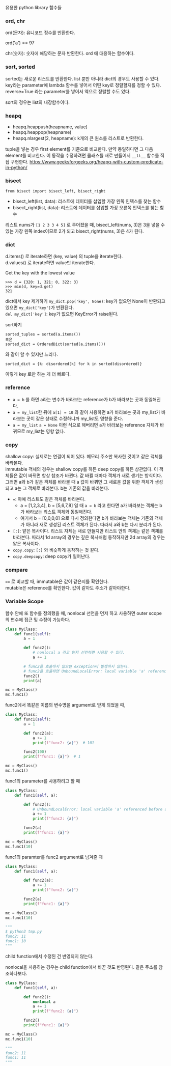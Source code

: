 유용한 python library 함수들

### ord, chr

ord(문자): 유니코드 정수를 반환한다.

ord('a') == 97

chr(숫자): 숫자에 해당하는 문자 반환한다. ord 에 대응하는 함수이다.


### sort, sorted

sorted는 새로운 리스트를 반환한다. list 뿐만 아니라 dict의 경우도 사용할 수 있다.   
key라는 parameter에 lambda 함수를 넣어서 어떤 key로 정렬할지를 정할 수 있다.    
reverse=True 라는 parameter를 넣어서 역으로 정렬할 수도 있다.


sort의 경우는 list의 내장함수이다. 



### heapq

- heapq.heappush(heapname, value)
- heapq.heappop(heapname)
- heapq.nlargest(2, heapname): k개의 큰 원소를 리스트로 반환한다.

tuple을 넣는 경우 first element를 기준으로 비교한다. 만약 동일하다면 그 다음 element를 비교한다. 이 동작을 수정하려면 클래스를 새로 만들어서 `__lt__` 함수를 직접 구현한다.
https://www.geeksforgeeks.org/heapq-with-custom-predicate-in-python/







### bisect

`from bisect import bisect_left, bisect_right`

- bisect_left(list, data): 리스트에 데이터를 삽입할 가장 왼쪽 인덱스를 찾는 함수
- bisect_right(list, data): 리스트에 데이터를 삽입할 가장 오른쪽 인덱스를 찾는 함수

리스트 nums가 `[1 2 3 3 4 5]` 로 주어졌을 때, bisect_left(nums, 3)은 3을 넣을 수 있는 가장 왼쪽 index이므로 2가 되고 bisect_right(nums, 3)은 4가 된다.







### dict

d.items() 로 iterate하면 (key, value) 의 tuple을 iterate한다.   
d.values() 로 iterate하면 value만 iterate한다.

Get the key with the lowest value
```
>>> d = {320: 1, 321: 0, 322: 3}
>>> min(d, key=d.get)
321
```

dict에서 key 제거하기
`my_dict.pop('key', None)`: key가 없으면 None이 반환되고 있으면 `my_dict['key']`가 반환된다.   
`del my_dict['key']`: key가 없으면 KeyError가 raise된다.


sort하기   
```
sorted_tuples = sorted(a.items())
혹은
sorted_dict = OrderedDict(sorted(a.items()))
```

와 같이 할 수 있지만 느리다.

```
sorted_dict = {k: disordered[k] for k in sorted(disordered)}
```
이렇게 key 로만 하는 게 더 빠르다.





### reference

- `a = b` 를 하면 a라는 변수가 바라보는 reference가 b가 바라보는 곳과 동일해진다.
- `a = my_list`한 뒤에 `a[1] = 10` 와 같이 사용하면 a가 바라보는 곳과 my_list가 바라보는 곳이 같은 상태로 수정하니까 my_list도 영향을 준다.
- `a = my_list` `a = None` 이런 식으로 해버리면 a가 바라보는 reference 자체가 바뀌므로 my_list는 영향 없다.



### copy

shallow copy: 실제로는 연결이 되어 있다. 메모리 주소만 복사한 것이고 같은 객체를 바라본다.    
immutable 객체의 경우는 shallow copy를 하든 deep copy를 하든 상관없다. 이 객체들은 값이 바뀌면 항상 참조가 바뀐다. 값 바뀔 때마다 객체가 새로 생기는 방식이다. 
그러면 a와 b가 같은 객체를 바라볼 때 a 값이 바뀌면 그 새로운 값을 위한 객체가 생성되고 a는 그 객체로 바라본다. b는 기존의 값을 바라본다.    

- `=`: 아예 리스트도 같은 객체를 바라본다.
  - a = [1,2,3,4], b = [5,6,7,8] 일 때 `a = b` 라고 한다면 a가 바라보는 객체는 b가 바라보는 리스트 객체와 동일해진다. 
  - 여기서 b = [0,0,0,0] 으로 다시 정의한다면 b가 바라보는 객체는 기존의 객체가 아니라 새로 생성된 리스트 객체가 된다. 따라서 a와 b는 다시 분리가 된다.
- `[:]`: 얕은 복사이다. 리스트 자체는 새로 만들지만 리스트 안의 객체는 같은 객체를 바라본다. 따라서 1d array의 경우는 깊은 복사처럼 동작하지만 2d array의 경우는 얕은 복사이다.    
- `copy.copy`: `[:]` 와 비슷하게 동작하는 것 같다.   
- `copy.deepcopy`: deep copy가 일어난다.








### compare

`==` 로 비교할 때, immutable은 값이 같은지를 확인한다.   
mutable은 reference를 확인한다. 값이 같아도 주소가 같아야한다.   









### Variable Scope

함수 안에 또 함수를 정의했을 때,
nonlocal 선언을 먼저 하고 사용하면 outer scope의 변수에 접근 및 수정이 가능하다.

```py
class MyClass:
    def func1(self):
        a = 1

        def func2():
            # nonlocal a 라고 먼저 선언하면 사용할 수 있다.
            a += 1

        # func2를 호출하지 않으면 exception이 발생하지 않는다.
        # func2를 호출하면 UnboundLocalError: local variable 'a' referenced before assignment 에러가 발생한다.
        func2()  
        print(a)

mc = MyClass()
mc.func1()
```

func2에서 똑같은 이름의 변수명을 argument로 받게 되었을 때,

```py
class MyClass:
    def func1(self):
        a = 1

        def func2(a):
            a += 1
            print(f"func2: {a}")  # 101

        func2(100)
        print(f"func1: {a}")  # 1

mc = MyClass()
mc.func1()
```

func1의 parameter를 사용하려고 할 때

```py
class MyClass:
    def func1(self, a):

        def func2():
            # UnboundLocalError: local variable 'a' referenced before assignment
            a += 1
            print(f"func2: {a}")

        func2(a)
        print(f"func1: {a}")

mc = MyClass()
mc.func1(10)
```


func1의 paramter를 func2 argument로 넘겨줄 때

```py
class MyClass:
    def func1(self, a):

        def func2(a):
            a += 1
            print(f"func2: {a}")

        func2(a)
        print(f"func1: {a}")

mc = MyClass()
mc.func1(10)

"""
$ python3 tmp.py
func2: 11
func1: 10
"""
```

child function에서 수정된 건 반영되지 않는다.


nonlocal을 사용하는 경우는 child function에서 바꾼 것도 반영된다. 같은 주소를 참조하나보다.

```py
class MyClass:
    def func1(self, a):

        def func2():
            nonlocal a
            a += 1
            print(f"func2: {a}")

        func2()
        print(f"func1: {a}")

mc = MyClass()
mc.func1(10)

"""
func2: 11
func1: 11
"""
```
